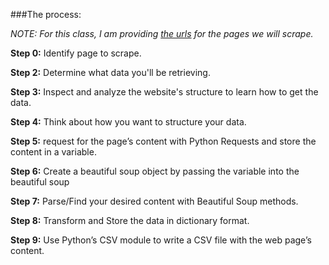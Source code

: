 ###The process:

*NOTE: For this class, I am providing [the urls](https://github.com/atandy/web_scraping/blob/master/placeholders/zumper_placeholder.py) for the pages we will scrape.*

**Step 0:** Identify page to scrape.

**Step 2:** Determine what data you'll be retrieving.

**Step 3:** Inspect and analyze the website's structure to learn how to get the data.

**Step 4:** Think about how you want to structure your data.

**Step 5:** request for the page’s content with Python Requests and store the content in a variable.

**Step 6:** Create a beautiful soup object by passing the variable into the beautiful soup

**Step 7:** Parse/Find your desired content with Beautiful Soup methods.

**Step 8:** Transform and Store the data in dictionary format.


**Step 9:** Use Python’s CSV module to write a CSV file with the web page’s content.
